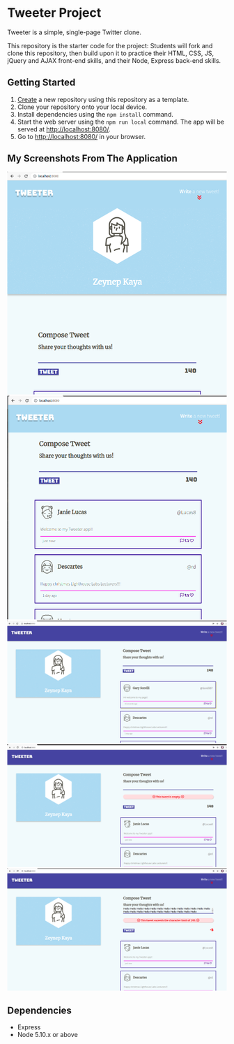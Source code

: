 # Tweeter Project

Tweeter is a simple, single-page Twitter clone.

This repository is the starter code for the project: Students will fork and clone this repository, then build upon it to practice their HTML, CSS, JS, jQuery and AJAX front-end skills, and their Node, Express back-end skills.

## Getting Started

1. [Create](https://docs.github.com/en/repositories/creating-and-managing-repositories/creating-a-repository-from-a-template) a new repository using this repository as a template.
2. Clone your repository onto your local device.
3. Install dependencies using the `npm install` command.
3. Start the web server using the `npm run local` command. The app will be served at <http://localhost:8080/>.
4. Go to <http://localhost:8080/> in your browser.

## My Screenshots From The Application

![Screenshot of my front page in mobile](public/images/front-page-on-mobile.png)
![Screenshot of scrolling through in mobile page](public/images/scrolling-through-in-mobile.png)
![Screenshot of my front page in desktop page](public/images/frontfront-page-of-desktop-version-and-hovering-over-my-tweet.png)
![Screenshot of empty error message](public/images/empty-tweet-error.png)
![Screenshot of error message for exceeding the tweet character limit](public/images/too-many-charachters-error-message.png)

## Dependencies

- Express
- Node 5.10.x or above
